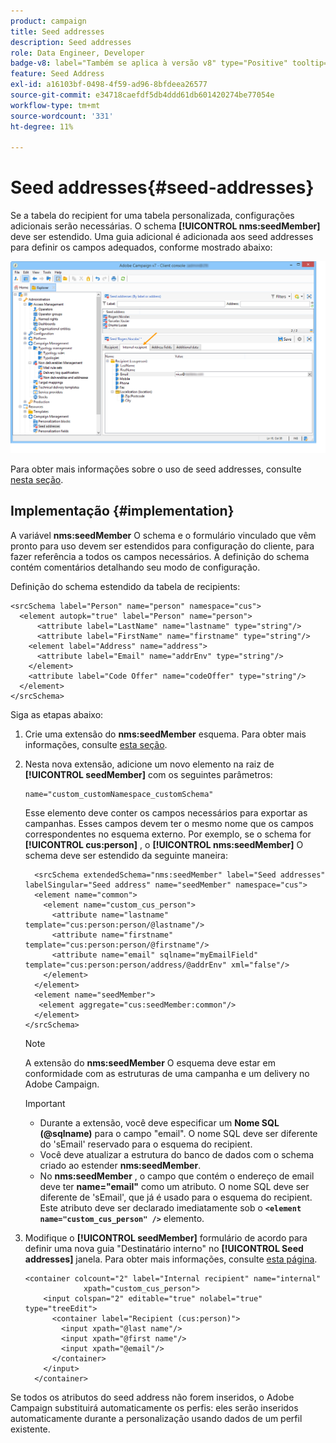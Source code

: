 ```yaml
---
product: campaign
title: Seed addresses
description: Seed addresses
role: Data Engineer, Developer
badge-v8: label="Também se aplica à versão v8" type="Positive" tooltip="Também se aplica ao Campaign v8"
feature: Seed Address
exl-id: a16103bf-0498-4f59-ad96-8bfdeea26577
source-git-commit: e34718caefdf5db4ddd61db601420274be77054e
workflow-type: tm+mt
source-wordcount: '331'
ht-degree: 11%

---
```


# Seed addresses{#seed-addresses}



Se a tabela do recipient for uma tabela personalizada, configurações adicionais serão necessárias. O schema **[!UICONTROL nms:seedMember]** deve ser estendido. Uma guia adicional é adicionada aos seed addresses para definir os campos adequados, conforme mostrado abaixo:

![](assets/s_ncs_user_seedlist_new_tab.png)

Para obter mais informações sobre o uso de seed addresses, consulte [nesta seção](../../delivery/using/about-seed-addresses.md).

## Implementação {#implementation}

A variável **nms:seedMember** O schema e o formulário vinculado que vêm pronto para uso devem ser estendidos para configuração do cliente, para fazer referência a todos os campos necessários. A definição do schema contém comentários detalhando seu modo de configuração.

Definição do schema estendido da tabela de recipients:

```
<srcSchema label="Person" name="person" namespace="cus">
  <element autopk="true" label="Person" name="person">
      <attribute label="LastName" name="lastname" type="string"/>
      <attribute label="FirstName" name="firstname" type="string"/>
    <element label="Address" name="address">
      <attribute label="Email" name="addrEnv" type="string"/>
    </element>
    <attribute label="Code Offer" name="codeOffer" type="string"/>
  </element>
</srcSchema>
```

Siga as etapas abaixo:

1. Crie uma extensão do **nms:seedMember** esquema. Para obter mais informações, consulte [esta seção](../../configuration/using/extending-a-schema.md).
1. Nesta nova extensão, adicione um novo elemento na raiz de **[!UICONTROL seedMember]** com os seguintes parâmetros:

   ```
   name="custom_customNamespace_customSchema"
   ```

   Esse elemento deve conter os campos necessários para exportar as campanhas. Esses campos devem ter o mesmo nome que os campos correspondentes no esquema externo. Por exemplo, se o schema for **[!UICONTROL cus:person]** , o **[!UICONTROL nms:seedMember]** O schema deve ser estendido da seguinte maneira:

   ```
     <srcSchema extendedSchema="nms:seedMember" label="Seed addresses" labelSingular="Seed address" name="seedMember" namespace="cus">
     <element name="common">
       <element name="custom_cus_person">
         <attribute name="lastname" template="cus:person:person/@lastname"/>
         <attribute name="firstname" template="cus:person:person/@firstname"/>
         <attribute name="email" sqlname="myEmailField" template="cus:person:person/address/@addrEnv" xml="false"/>
       </element>
     </element>
     <element name="seedMember">
      <element aggregate="cus:seedMember:common"/>
     </element>
   </srcSchema>
   ```

   >[!NOTE]
   >
   >A extensão do **nms:seedMember** O esquema deve estar em conformidade com as estruturas de uma campanha e um delivery no Adobe Campaign.

   >[!IMPORTANT]
   >
   >
   >    
   >    
   >    * Durante a extensão, você deve especificar um **Nome SQL (@sqlname)** para o campo &quot;email&quot;. O nome SQL deve ser diferente do &#39;sEmail&#39; reservado para o esquema do recipient.
   >    * Você deve atualizar a estrutura do banco de dados com o schema criado ao estender **nms:seedMember**.
   >    * No **nms:seedMember** , o campo que contém o endereço de email deve ter **name=&quot;email&quot;** como um atributo. O nome SQL deve ser diferente de &#39;sEmail&#39;, que já é usado para o esquema do recipient. Este atributo deve ser declarado imediatamente sob o **`<element name="custom_cus_person" />`** elemento.
   >    
   >

1. Modifique o **[!UICONTROL seedMember]** formulário de acordo para definir uma nova guia &quot;Destinatário interno&quot; no **[!UICONTROL Seed addresses]** janela. Para obter mais informações, consulte [esta página](../../configuration/using/form-structure.md).

   ```
   <container colcount="2" label="Internal recipient" name="internal"
                xpath="custom_cus_person">
       <input colspan="2" editable="true" nolabel="true" type="treeEdit">
         <container label="Recipient (cus:person)">
           <input xpath="@last name"/>
           <input xpath="@first name"/>
           <input xpath="@email"/>
         </container>
       </input>
     </container>
   ```

Se todos os atributos do seed address não forem inseridos, o Adobe Campaign substituirá automaticamente os perfis: eles serão inseridos automaticamente durante a personalização usando dados de um perfil existente.
